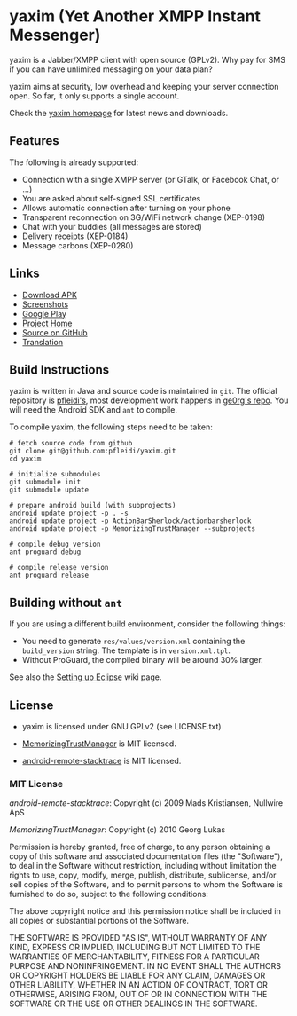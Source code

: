 yaxim (Yet Another XMPP Instant Messenger)
==========================================

yaxim is a Jabber/XMPP client with open source (GPLv2). Why pay for SMS if you can have unlimited messaging on your data plan?

yaxim aims at security, low overhead and keeping your server connection open. So far, it only supports a single account.

Check the [yaxim homepage](https://yaxim.org/) for latest news and downloads.

## Features

The following is already supported:

 * Connection with a single XMPP server (or GTalk, or Facebook Chat, or ...)
 * You are asked about self-signed SSL certificates
 * Allows automatic connection after turning on your phone
 * Transparent reconnection on 3G/WiFi network change (XEP-0198)
 * Chat with your buddies (all messages are stored)
 * Delivery receipts (XEP-0184)
 * Message carbons (XEP-0280)


## Links

 * [Download APK](http://yax.im/apk)
 * [Screenshots](https://yaxim.org/screenshots/)
 * [Google Play](https://play.google.com/store/apps/details?id=org.yaxim.androidclient)
 * [Project Home](https://yaxim.org/)
 * [Source on GitHub](https://github.com/pfleidi/yaxim)
 * [Translation](https://translations.launchpad.net/yaxim/master/+pots/yaxim/)


## Build Instructions

yaxim is written in Java and source code is maintained in `git`. The official
repository is [pfleidi's](https://github.com/pfleidi/yaxim), most development
work happens in [ge0rg's repo](https://github.com/ge0rg/yaxim). You will need
the Android SDK and `ant` to compile.

To compile yaxim, the following steps need to be taken:

	# fetch source code from github
	git clone git@github.com:pfleidi/yaxim.git
	cd yaxim
	
	# initialize submodules
	git submodule init
	git submodule update
	
	# prepare android build (with subprojects)
	android update project -p . -s
	android update project -p ActionBarSherlock/actionbarsherlock
	android update project -p MemorizingTrustManager --subprojects
	
	# compile debug version
	ant proguard debug
	
	# compile release version
	ant proguard release


## Building without `ant`

If you are using a different build environment, consider the following things:

 * You need to generate `res/values/version.xml` containing the `build_version` string. The template is in `version.xml.tpl`.
 * Without ProGuard, the compiled binary will be around 30% larger.

See also the [Setting up Eclipse](https://github.com/pfleidi/yaxim/wiki/Setting-up-Eclipse) wiki page.

## License

 * yaxim is licensed under GNU GPLv2 (see LICENSE.txt)

 * [MemorizingTrustManager](https://github.com/ge0rg/memorizingtrustmanager) is MIT licensed.

 * [android-remote-stacktrace](http://code.google.com/p/android-remote-stacktrace/) is MIT licensed.


### MIT License

*android-remote-stacktrace*: Copyright (c) 2009 Mads Kristiansen, Nullwire ApS

*MemorizingTrustManager*: Copyright (c) 2010 Georg Lukas

Permission is hereby granted, free of charge, to any person obtaining a copy
of this software and associated documentation files (the "Software"), to deal
in the Software without restriction, including without limitation the rights
to use, copy, modify, merge, publish, distribute, sublicense, and/or sell
copies of the Software, and to permit persons to whom the Software is
furnished to do so, subject to the following conditions:

The above copyright notice and this permission notice shall be included in all
copies or substantial portions of the Software.

THE SOFTWARE IS PROVIDED "AS IS", WITHOUT WARRANTY OF ANY KIND, EXPRESS OR
IMPLIED, INCLUDING BUT NOT LIMITED TO THE WARRANTIES OF MERCHANTABILITY,
FITNESS FOR A PARTICULAR PURPOSE AND NONINFRINGEMENT. IN NO EVENT SHALL THE
AUTHORS OR COPYRIGHT HOLDERS BE LIABLE FOR ANY CLAIM, DAMAGES OR OTHER
LIABILITY, WHETHER IN AN ACTION OF CONTRACT, TORT OR OTHERWISE, ARISING FROM,
OUT OF OR IN CONNECTION WITH THE SOFTWARE OR THE USE OR OTHER DEALINGS IN THE
SOFTWARE.
